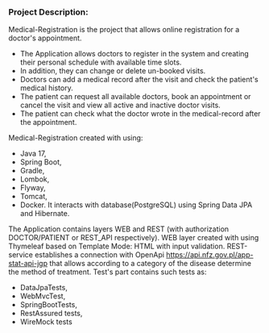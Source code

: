 ### Project Description:
Medical-Registration is the project that allows online registration for a doctor's appointment.

- The Application allows doctors to register in the system and creating their personal schedule with available time slots.
- In addition, they can change or delete un-booked visits. 
- Doctors can add a medical record after the visit and check the patient's medical history.
- The patient can request all available doctors, book an appointment or cancel the visit and view all active and inactive doctor visits.
- The patient can check what the doctor wrote in the medical-record after the appointment.

Medical-Registration created with using: 
- Java 17,
- Spring Boot,
- Gradle,
- Lombok,
- Flyway,
- Tomcat,
- Docker.
It interacts with database(PostgreSQL) using Spring Data JPA and Hibernate. 

The Application contains layers WEB and REST (with authorization DOCTOR/PATIENT or REST_API respectively).
WEB layer created with using Thymeleaf based on Template Mode: HTML with input validation. 
REST-service establishes a connection with OpenApi https://api.nfz.gov.pl/app-stat-api-jgp that allows according to a category of the disease determine the method of treatment.
Test's part contains such tests as:
* DataJpaTests, 
* WebMvcTest,
* SpringBootTests,
* RestAssured tests,
* WireMock tests
